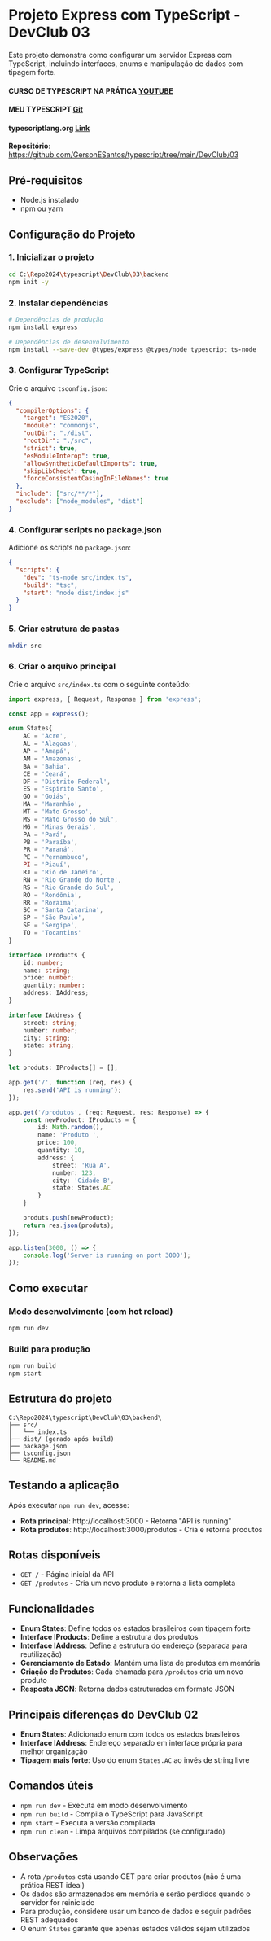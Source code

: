 # Projeto Express com TypeScript - DevClub 03

Este projeto demonstra como configurar um servidor Express com TypeScript, incluindo interfaces, enums e manipulação de dados com tipagem forte.


#### CURSO DE TYPESCRIPT NA PRÁTICA [YOUTUBE ](https://www.youtube.com/watch?v=w2BA05gabP0)

#### MEU TYPESCRIPT [Git ](https://github.com/GersonESantos/typescript/tree/main/DevClub/00)


#### typescriptlang.org [Link ](https://www.typescriptlang.org/)

**Repositório**: https://github.com/GersonESantos/typescript/tree/main/DevClub/03

## Pré-requisitos

- Node.js instalado
- npm ou yarn

## Configuração do Projeto

### 1. Inicializar o projeto

```bash
cd C:\Repo2024\typescript\DevClub\03\backend
npm init -y
```

### 2. Instalar dependências

```bash
# Dependências de produção
npm install express

# Dependências de desenvolvimento
npm install --save-dev @types/express @types/node typescript ts-node
```

### 3. Configurar TypeScript

Crie o arquivo `tsconfig.json`:

```json
{
  "compilerOptions": {
    "target": "ES2020",
    "module": "commonjs",
    "outDir": "./dist",
    "rootDir": "./src",
    "strict": true,
    "esModuleInterop": true,
    "allowSyntheticDefaultImports": true,
    "skipLibCheck": true,
    "forceConsistentCasingInFileNames": true
  },
  "include": ["src/**/*"],
  "exclude": ["node_modules", "dist"]
}
```

### 4. Configurar scripts no package.json

Adicione os scripts no `package.json`:

```json
{
  "scripts": {
    "dev": "ts-node src/index.ts",
    "build": "tsc",
    "start": "node dist/index.js"
  }
}
```

### 5. Criar estrutura de pastas

```bash
mkdir src
```

### 6. Criar o arquivo principal

Crie o arquivo `src/index.ts` com o seguinte conteúdo:

```typescript
import express, { Request, Response } from 'express';

const app = express();

enum States{
    AC = 'Acre',
    AL = 'Alagoas',
    AP = 'Amapá',
    AM = 'Amazonas',
    BA = 'Bahia',
    CE = 'Ceará',
    DF = 'Distrito Federal',
    ES = 'Espírito Santo',
    GO = 'Goiás',       
    MA = 'Maranhão',
    MT = 'Mato Grosso',
    MS = 'Mato Grosso do Sul',
    MG = 'Minas Gerais',
    PA = 'Pará',
    PB = 'Paraíba',         
    PR = 'Paraná',
    PE = 'Pernambuco',
    PI = 'Piauí',
    RJ = 'Rio de Janeiro',
    RN = 'Rio Grande do Norte',
    RS = 'Rio Grande do Sul',
    RO = 'Rondônia',
    RR = 'Roraima',
    SC = 'Santa Catarina',
    SP = 'São Paulo',
    SE = 'Sergipe',
    TO = 'Tocantins'
}

interface IProducts {
    id: number;
    name: string;
    price: number;
    quantity: number;
    address: IAddress;
}

interface IAddress {
    street: string;
    number: number;
    city: string;
    state: string;
}

let produts: IProducts[] = [];

app.get('/', function (req, res) {
    res.send('API is running');
});

app.get('/produtos', (req: Request, res: Response) => {
    const newProduct: IProducts = {
        id: Math.random(),
        name: 'Produto ',
        price: 100,
        quantity: 10,
        address: {
            street: 'Rua A',
            number: 123,
            city: 'Cidade B',
            state: States.AC
        }
    }

    produts.push(newProduct);
    return res.json(produts);
});

app.listen(3000, () => {
    console.log('Server is running on port 3000');
});
```

## Como executar

### Modo desenvolvimento (com hot reload)
```bash
npm run dev
```

### Build para produção
```bash
npm run build
npm start
```

## Estrutura do projeto

```
C:\Repo2024\typescript\DevClub\03\backend\
├── src/
│   └── index.ts
├── dist/ (gerado após build)
├── package.json
├── tsconfig.json
└── README.md
```

## Testando a aplicação

Após executar `npm run dev`, acesse:
- **Rota principal**: http://localhost:3000 - Retorna "API is running"
- **Rota produtos**: http://localhost:3000/produtos - Cria e retorna produtos

## Rotas disponíveis

- `GET /` - Página inicial da API
- `GET /produtos` - Cria um novo produto e retorna a lista completa

## Funcionalidades

- **Enum States**: Define todos os estados brasileiros com tipagem forte
- **Interface IProducts**: Define a estrutura dos produtos
- **Interface IAddress**: Define a estrutura do endereço (separada para reutilização)
- **Gerenciamento de Estado**: Mantém uma lista de produtos em memória
- **Criação de Produtos**: Cada chamada para `/produtos` cria um novo produto
- **Resposta JSON**: Retorna dados estruturados em formato JSON

## Principais diferenças do DevClub 02

- **Enum States**: Adicionado enum com todos os estados brasileiros
- **Interface IAddress**: Endereço separado em interface própria para melhor organização
- **Tipagem mais forte**: Uso do enum `States.AC` ao invés de string livre

## Comandos úteis

- `npm run dev` - Executa em modo desenvolvimento
- `npm run build` - Compila o TypeScript para JavaScript
- `npm start` - Executa a versão compilada
- `npm run clean` - Limpa arquivos compilados (se configurado)

## Observações

- A rota `/produtos` está usando GET para criar produtos (não é uma prática REST ideal)
- Os dados são armazenados em memória e serão perdidos quando o servidor for reiniciado
- Para produção, considere usar um banco de dados e seguir padrões REST adequados
- O enum `States` garante que apenas estados válidos sejam utilizados